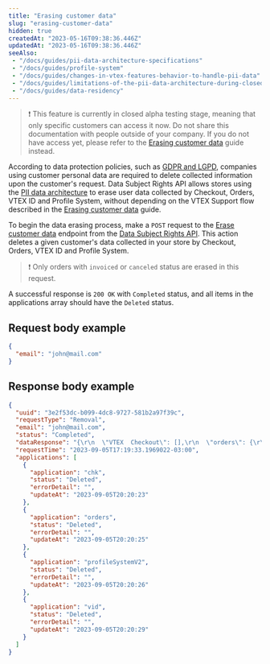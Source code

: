 ```yaml
---
title: "Erasing customer data"
slug: "erasing-customer-data"
hidden: true
createdAt: "2023-05-16T09:38:36.446Z"
updatedAt: "2023-05-16T09:38:36.446Z"
seeAlso:
 - "/docs/guides/pii-data-architecture-specifications"
 - "/docs/guides/profile-system"
 - "/docs/guides/changes-in-vtex-features-behavior-to-handle-pii-data"
 - "/docs/guides/limitations-of-the-pii-data-architecture-during-closed-beta"
 - "/docs/guides/data-residency"
---
```


>❗ This feature is currently in closed alpha testing stage, meaning that only specific customers can access it now. Do not share this documentation with people outside of your company. If you do not have access yet, please refer to the [Erasing customer data](https://help.vtex.com/en/tutorial/erasing-customer-data--1R9Fn7A06Ifj4R9YD4JTKU) guide instead.

According to data protection policies, such as [GDPR and LGPD](https://vtex.com/us-en/privacy-and-agreements/vtex-commitment/), companies using customer personal data are required to delete collected information upon the customer's request. Data Subject Rights API allows stores using the [PII data architecture](https://developers.vtex.com/docs/guides/pii-data-architecture) to erase user data collected by Checkout, Orders, VTEX ID and Profile System, without depending on the VTEX Support flow described in the [Erasing customer data](https://help.vtex.com/en/tutorial/erasing-customer-data--1R9Fn7A06Ifj4R9YD4JTKU) guide.

To begin the data erasing process, make a `POST` request to the [Erase customer data](https://developers.vtex.com/docs/api-reference/data-subject-rights-api#post-/api/user-rights/createAndProcessDeleteUserData) endpoint from the [Data Subject Rights API](https://developers.vtex.com/docs/api-reference/data-subject-rights-api). This action deletes a given customer's data collected in your store by Checkout, Orders, VTEX ID and Profile System.

>❗ Only orders with `invoiced` or `canceled` status are erased in this request.

A successful response is `200 OK` with `Completed` status, and all items in the applications array should have the `Deleted` status.

## Request body example

```json
{
  "email": "john@mail.com"
}
```

## Response body example

```json
{
  "uuid": "3e2f53dc-b099-4dc8-9727-581b2a97f39c",
  "requestType": "Removal",
  "email": "john@mail.com",
  "status": "Completed",
  "dataResponse": "{\r\n  \"VTEX  Checkout\": [],\r\n  \"orders\": {\r\n    \"dataStatus\": {\r\n      \"status\": \"anonymized\",\r\n      \"reason\": \"Sensitive information was anonymized rather than deleted to preserve the store metrics.\",\r\n      \"evidence\": \"Anonymized [0] orders\",\r\n      \"dryRun\": true\r\n    },\r\n    \"orders\": []\r\n  },\r\n  \"Profile System PII API\": {},\r\n  \"VTEX ID\": {\r\n    \"type\": \"https://tools.ietf.org/html/rfc7231#section-6.5.4\",\r\n    \"title\": \"Not Found\",\r\n    \"status\": 404,\r\n    \"traceId\": \"00-65d5abf9263b07eb185beee49e2075dc-b67b373e2e93dcf8-00\"\r\n  }\r\n}",
  "requestTime": "2023-09-05T17:19:33.1969022-03:00",
  "applications": [
    {
      "application": "chk",
      "status": "Deleted",
      "errorDetail": "",
      "updateAt": "2023-09-05T20:20:23"
    },
    {
      "application": "orders",
      "status": "Deleted",
      "errorDetail": "",
      "updateAt": "2023-09-05T20:20:25"
    },
    {
      "application": "profileSystemV2",
      "status": "Deleted",
      "errorDetail": "",
      "updateAt": "2023-09-05T20:20:26"
    },
    {
      "application": "vid",
      "status": "Deleted",
      "errorDetail": "",
      "updateAt": "2023-09-05T20:20:29"
    }
  ]
}
```
